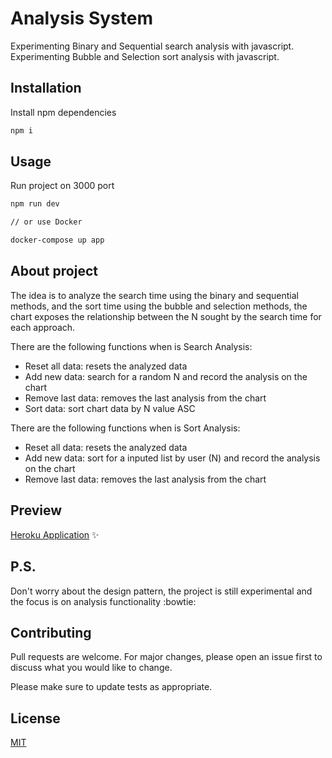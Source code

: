 # Analysis System

Experimenting Binary and Sequential search analysis with javascript.
Experimenting Bubble and Selection sort analysis with javascript.

## Installation

Install npm dependencies

```bash
npm i
```

## Usage

Run project on 3000 port

```bash
npm run dev

// or use Docker

docker-compose up app
```

## About project

The idea is to analyze the search time using the binary and sequential methods, and the sort time using the bubble and selection methods, the chart exposes the relationship between the N sought by the search time for each approach.

There are the following functions when is Search Analysis:

- Reset all data: resets the analyzed data
- Add new data: search for a random N and record the analysis on the chart
- Remove last data: removes the last analysis from the chart
- Sort data: sort chart data by N value ASC

There are the following functions when is Sort Analysis:

- Reset all data: resets the analyzed data
- Add new data: sort for a inputed list by user (N) and record the analysis on the chart
- Remove last data: removes the last analysis from the chart

## Preview

[Heroku Application](https://analysis-system.herokuapp.com/) ✨

## P.S.

Don't worry about the design pattern, the project is still experimental and the focus is on analysis functionality :bowtie:

## Contributing

Pull requests are welcome. For major changes, please open an issue first to discuss what you would like to change.

Please make sure to update tests as appropriate.

## License

[MIT](https://choosealicense.com/licenses/mit/)